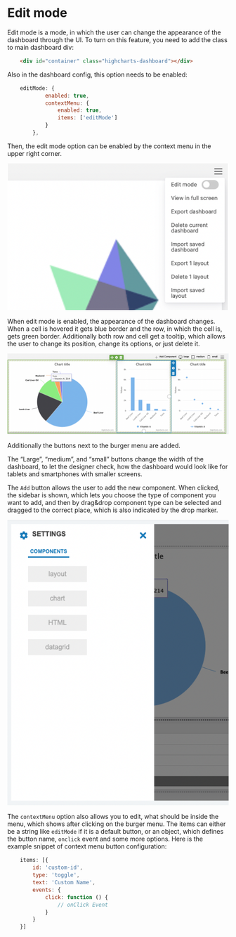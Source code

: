 Edit mode
===

Edit mode is a mode, in which the user can change the appearance of the dashboard through the UI. To turn on this feature, you need to add the class to main dashboard div:
```html
    <div id="container" class="highcharts-dashboard"></div>
```


Also in the dashboard config, this option needs to be enabled:
```javascript
    editMode: {
            enabled: true,
            contextMenu: {
                enabled: true,
                items: ['editMode']
            }
        },
```

Then, the edit mode option can be enabled by the context menu in the upper right corner.

![edit-mode-context-menu.png](edit-mode-context-menu.png)

When edit mode is enabled, the appearance of the dashboard changes. When a cell is hovered it gets blue border and the row, in which the cell is, gets green border. Additionally both row and cell get a tooltip, which allows the user to change its position, change its options, or just delete it.

![edit-mode-tooltip.png](edit-mode-tooltip.png)

Additionally the buttons next to the burger menu are added.

The “Large”, “medium”, and “small” buttons change the width of the dashboard, to let the designer check, how the dashboard would look like for tablets and smartphones with smaller screens.

The `Add` button allows the user to add the new component. When clicked, the sidebar is shown, which lets you choose the type of component you want to add, and then by drag&drop component type can be selected and dragged to the correct place, which is also indicated by the drop marker.

![edit-mode-sidebar.png](edit-mode-sidebar.png)

The `contextMenu` option also allows you to edit, what should be inside the menu, which shows after clicking on the burger menu.  The items can either be a string like `editMode` if it is a default button, or an object, which defines the button name, `onclick` event and some more options. Here is the example snippet of context menu button configuration:
```js
    items: [{
        id: 'custom-id',
        type: 'toggle',
        text: 'Custom Name',
        events: {
            click: function () {
                // onClick Event
            }
        }
    }]
```
